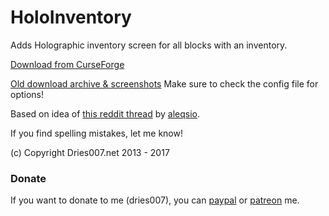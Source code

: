 # HoloInventory

Adds Holographic inventory screen for all blocks with an inventory.

[Download from CurseForge](https://minecraft.curseforge.com/projects/holoinventory)

[Old download archive & screenshots](http://holoinventory.dries007.net/)
Make sure to check the config file for options!

Based on idea of [this reddit thread](http://www.reddit.com/r/Minecraft/comments/1prvo4) by [aleqsio](http://www.reddit.com/user/aleqsio).

If you find spelling mistakes, let me know!

(c) Copyright  Dries007.net 2013 - 2017

### Donate
If you want to donate to me (dries007), you can [paypal](https://www.paypal.com/cgi-bin/webscr?cmd=_s-xclick&hosted_button_id=M6XDAP29UDX7Q) or [patreon](http://www.patreon.com/dries007) me.

